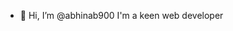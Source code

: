 - 👋 Hi, I’m @abhinab900 I'm a keen web developer 

<!---
abhinab900/abhinab900 is a ✨ special ✨ repository because its `README.md` (this file) appears on your GitHub profile.
You can click the Preview link to take a look at your changes.
--->
